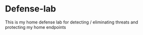# Defense-lab
This is my home defense lab for detecting / eliminating threats and protecting my home endpoints
